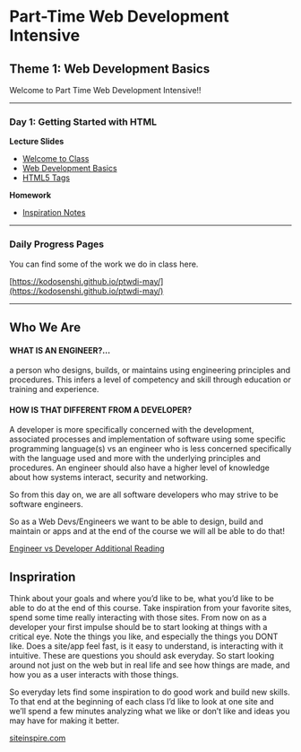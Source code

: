 # Part-Time Web Development Intensive

## Theme 1: Web Development Basics

Welcome to Part Time Web Development Intensive!!

-----
### Day 1: Getting Started with HTML  

**Lecture Slides**

* [Welcome to Class](https://canvas.instructure.com/courses/1147990/files/50430139)
* [Web Development Basics](https://canvas.instructure.com/courses/1147990/files/50430138)
* [HTML5 Tags](https://canvas.instructure.com/courses/1147990/files/50430130)

**Homework** 

* [Inspiration Notes](https://canvas.instructure.com/courses/1147990/assignments/6123598)

-----
### Daily Progress Pages
You can find some of the work we do in class here.

[https://kodosenshi.github.io/ptwdi-may/](https://kodosenshi.github.io/ptwdi-may/)

-----
## Who We Are

#### WHAT IS AN ENGINEER?…

a person who designs, builds, or maintains using engineering principles and procedures. This infers a level of competency and skill through education or training and experience.

#### HOW IS THAT DIFFERENT FROM A DEVELOPER?

A developer is more specifically concerned with the development, associated processes and implementation of software using some specific programming language(s) vs an engineer who is less concerned specifically with the language used and more with the underlying principles and procedures. An engineer should also have a higher level of knowledge about how systems interact, security and networking. 

So from this day on, we are all software developers who may strive to be software engineers. 

So as a Web Devs/Engineers we want to be able to design, build and maintain or apps and at the end of the course we will all be able to do that! 

[Engineer vs Developer Additional Reading](http://chrislema.com/programmer-developer-engineer/)

## Inspriration
Think about your goals and where you’d like to be, what you’d like to be able to do at the end of this course. Take inspiration from your favorite sites, spend some time really interacting with those sites. From now on as a developer your first impulse should be to start looking at things with a critical eye. Note the things you like, and especially the things you DONT like. Does a site/app feel fast, is it easy to understand, is interacting with it intuitive. These are questions you should ask everyday. So start looking around not just on the web but in real life and see how things are made, and how you as a user interacts with those things.

So everyday lets find some inspiration to do good work and build new skills. To that end at the beginning of each class I’d like to look at one site and we’ll spend a few minutes analyzing what we like or don’t like and ideas you may have for making it better. 

[siteinspire.com](https://www.siteinspire.com)